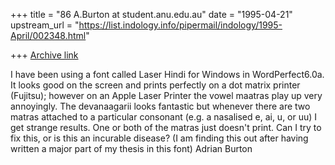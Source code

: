 +++
title = "86 A.Burton at student.anu.edu.au"
date = "1995-04-21"
upstream_url = "https://list.indology.info/pipermail/indology/1995-April/002348.html"

+++
[Archive link](https://list.indology.info/pipermail/indology/1995-April/002348.html)

I have been using a font called Laser Hindi for Windows in WordPerfect6.0a.
It looks good on the screen and prints perfectly on a dot matrix printer
(Fujitsu); however on an Apple Laser Printer the vowel maatras play up very
annoyingly.  The devanaagarii looks fantastic but whenever there are two
matras attached to a particular consonant (e.g. a nasalised e, ai, u, or
uu) I get strange results. One or both of the matras just doesn't print.
Can I try to fix this, or is this an incurable disease? (I am finding this
out after having written a major part of my thesis in this font)
Adrian Burton







